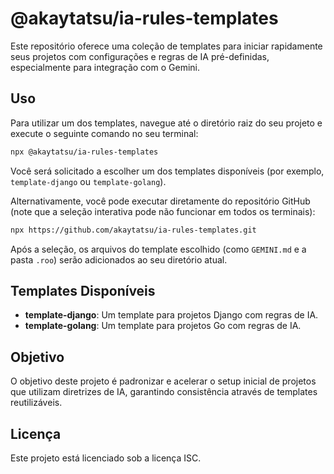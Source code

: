 # @akaytatsu/ia-rules-templates

Este repositório oferece uma coleção de templates para iniciar rapidamente seus projetos com configurações e regras de IA pré-definidas, especialmente para integração com o Gemini.

## Uso

Para utilizar um dos templates, navegue até o diretório raiz do seu projeto e execute o seguinte comando no seu terminal:

```bash
npx @akaytatsu/ia-rules-templates
```

Você será solicitado a escolher um dos templates disponíveis (por exemplo, `template-django` ou `template-golang`).

Alternativamente, você pode executar diretamente do repositório GitHub (note que a seleção interativa pode não funcionar em todos os terminais):

```bash
npx https://github.com/akaytatsu/ia-rules-templates.git
```

Após a seleção, os arquivos do template escolhido (como `GEMINI.md` e a pasta `.roo`) serão adicionados ao seu diretório atual.

## Templates Disponíveis

*   **template-django**: Um template para projetos Django com regras de IA.
*   **template-golang**: Um template para projetos Go com regras de IA.

## Objetivo

O objetivo deste projeto é padronizar e acelerar o setup inicial de projetos que utilizam diretrizes de IA, garantindo consistência através de templates reutilizáveis.

## Licença

Este projeto está licenciado sob a licença ISC.
